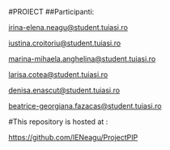 #PROIECT
##Participanti: 

irina-elena.neagu@student.tuiasi.ro

iustina.croitoriu@student.tuiasi.ro

marina-mihaela.anghelina@student.tuiasi.ro

larisa.cotea@student.tuiasi.ro

denisa.enascut@student.tuiasi.ro

beatrice-georgiana.fazacas@student.tuiasi.ro


#This repository is hosted at :

https://github.com/IENeagu/ProjectPIP